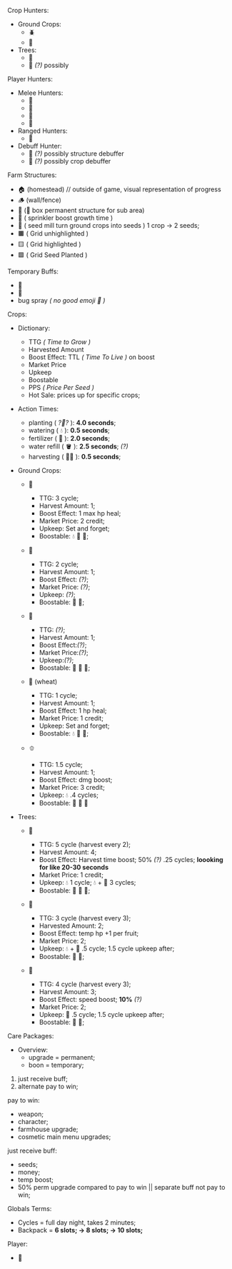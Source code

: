 Crop Hunters: 
  * Ground Crops:
    * 🪲 
    * 🐜
  * Trees:
    * 🦫 
    * 🦇 *(?)* possibly


Player Hunters:
  * Melee Hunters:
    * 🐺
    * 🦀
    * 🦊
    * 🧟
  * Ranged Hunters:
    * 🦂
  * Debuff Hunter:
    * 🦅 *(?)* possibly structure debuffer
    * 🦟 *(?)* possibly crop debuffer

Farm Structures:
  * 🏠 (homestead) // outside of game, visual representation of progress
  * 🪵 (wall/fence)
  * 🐝 (🐝 box permanent structure for sub area)
  * 🎇 ( sprinkler boost growth time )
  * 🌱 ( seed mill turn ground crops into seeds ) 1 crop -> 2 seeds;
  * 🟫 ( Grid unhighlighted )
  * 🟨 ( Grid highlighted )
  * 🟩 ( Grid Seed Planted )

Temporary Buffs:
  * 🐝 
  * 🐞 
  * bug spray *( no good emoji 🥺 )* 

Crops:
  * Dictionary:
    * TTG *( Time to Grow )*
    * Harvested Amount
    * Boost Effect: TTL *( Time To Live )* on boost
    * Market Price
    * Upkeep
    * Boostable
    * PPS *( Price Per Seed )*
    * Hot Sale: prices up for specific crops;

  * Action Times:
    * planting ( *?🌱?* ): **4.0 seconds**;
    * watering ( 💧 ): **0.5 seconds**;
    * fertilizer ( 💩 ): **2.0 seconds**;
    * water refill ( 🪣 ): **2.5 seconds**; *(?)*
    * harvesting ( 🧑‍🌾 ): **0.5 seconds**;

  * Ground Crops: 
    * 🌽  
      * TTG: 3 cycle;
      * Harvest Amount: 1;
      * Boost Effect: 1 max hp heal; 
      * Market Price: 2 credit; 
      * Upkeep: Set and forget; 
      * Boostable: 💧 💩 🐞;
        
    * 🍓  
      * TTG: 2 cycle;
      * Harvest Amount: 1;
      * Boost Effect: *(?)*;
      * Market Price: *(?)*;
      * Upkeep: *(?)*;
      * Boostable: 💩 🐝;

    * 🍉  
      * TTG: *(?)*;
      * Harvest Amount: 1;
      * Boost Effect:*(?)*; 
      * Market Price:*(?)*; 
      * Upkeep:*(?)*;
      * Boostable: 💩 🐞 🐝;
        
    * 🧇 (wheat) 
      * TTG: 1 cycle;
      * Harvest Amount: 1; 
      * Boost Effect: 1 hp heal; 
      * Market Price: 1 credit; 
      * Upkeep: Set and forget;
      * Boostable: 💧 💩 🐞;
        
    * 🫑  
      * TTG: 1.5 cycle; 
      * Harvest Amount: 1;
      * Boost Effect: dmg boost; 
      * Market Price: 3 credit; 
      * Upkeep: 💧 .4 cycles; 
      * Boostable: 🐞 🐝 💩

  * Trees:
    * 🍎  
      * TTG: 5 cycle (harvest every 2);
      * Harvest Amount: 4;
      * Boost Effect: Harvest time boost; 50% *(?)* .25 cycles; **loooking for like 20-30 seconds**
      * Market Price: 1 credit;
      * Upkeep: 💧 1 cycle; 💧 + 🐝 3 cycles; 
      * Boostable: 💩 🐞 🐝;

    * 🥑  
      * TTG: 3 cycle (harvest every 3);
      * Harvested Amount: 2; 
      * Boost Effect: temp hp +1 per fruit;
      * Market Price: 2; 
      * Upkeep: 💧 + 💩 .5 cycle; 1.5 cycle upkeep after;
      * Boostable: 🐞 🐝;
        
    * 🍌  
      * TTG: 4 cycle (harvest every 3); 
      * Harvest Amount: 3;
      * Boost Effect: speed boost; **10%** *(?)* 
      * Market Price: 2; 
      * Upkeep: 💩 .5 cycle; 1.5 cycle upkeep after;
      * Boostable: 🐞 🐝; 

Care Packages: 
  * Overview: 
    * upgrade = permanent;
    * boon = temporary;

1. just receive buff;
2. alternate pay to win;

pay to win: 
  * weapon;
  * character; 
  * farmhouse upgrade; 
  * cosmetic main menu upgrades;

just receive buff: 
  * seeds; 
  * money; 
  * temp boost; 
  * 50% perm upgrade compared to pay to win || separate buff not pay to win;

Globals Terms:
  * Cycles = full day night, takes 2 minutes;
  * Backpack = **6 slots; -> 8 slots; -> 10 slots;**

Player: 
  * 🐰
